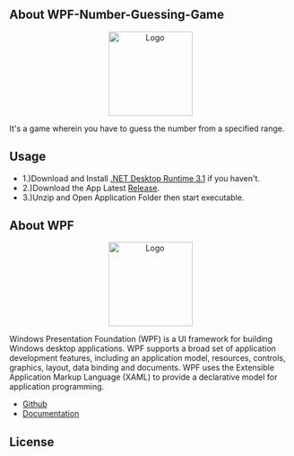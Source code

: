 ## About WPF-Number-Guessing-Game

<p align="center"><img src="https://i.imgur.com/F51qk7j.png" width="150px" height="auto" alt="Logo"></a></p>

It's a game wherein you have to guess the number from a specified range.

## Usage

* 1.)Download and Install [.NET Desktop Runtime 3.1](https://dotnet.microsoft.com/download/dotnet/3.1) if you haven't.
* 2.)Download the App Latest [Release](https://mega.nz/file/o0JXFKJR#QIbLBfWEBk5f7fku8fV3DOYHYYQZUU72bY04l333iGo).
* 3.)Unzip and Open Application Folder then start executable.

## About WPF

<p align="center"><img src="https://res.cloudinary.com/eternitech/images/f_auto,q_auto/v1619587929/eternitech/WPF-logo/WPF-logo.png" width="150px" height="auto" alt="Logo"></a></p>

Windows Presentation Foundation (WPF) is a UI framework for building Windows desktop applications. WPF supports a broad set of application development features, including an application model, resources, controls, graphics, layout, data binding and documents. WPF uses the Extensible Application Markup Language (XAML) to provide a declarative model for application programming.

* [Github](https://github.com/dotnet/wpf)
* [Documentation](https://docs.microsoft.com/en-us/dotnet/desktop/wpf/?view=netdesktop-5.0)

## License

<p align="left>WPF-Number-Guessing-Game is licensed under the [MIT](https://choosealicense.com/licenses/mit/) </p>
